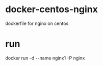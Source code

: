 # docker-centos-nginx
dockerfile for nginx on centos 

# run 
docker run -d --name nginx1 -P nginx

